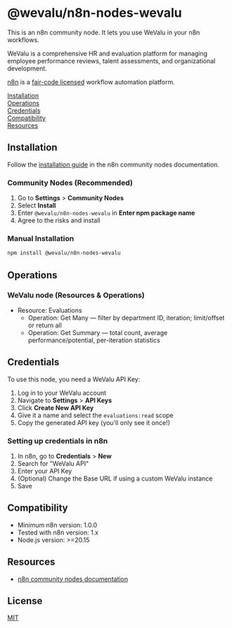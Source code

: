 # @wevalu/n8n-nodes-wevalu

This is an n8n community node. It lets you use WeValu in your n8n workflows.

WeValu is a comprehensive HR and evaluation platform for managing employee performance reviews, talent assessments, and organizational development.

[n8n](https://n8n.io/) is a [fair-code licensed](https://docs.n8n.io/reference/license/) workflow automation platform.

[Installation](#installation)  
[Operations](#operations)  
[Credentials](#credentials)  
[Compatibility](#compatibility)  
[Resources](#resources)

## Installation

Follow the [installation guide](https://docs.n8n.io/integrations/community-nodes/installation/) in the n8n community nodes documentation.

### Community Nodes (Recommended)

1. Go to **Settings** > **Community Nodes**
2. Select **Install**
3. Enter `@wevalu/n8n-nodes-wevalu` in **Enter npm package name**
4. Agree to the risks and install

### Manual Installation

```bash
npm install @wevalu/n8n-nodes-wevalu
```

## Operations

### WeValu node (Resources & Operations)

- Resource: Evaluations
  - Operation: Get Many — filter by department ID, iteration; limit/offset or return all
  - Operation: Get Summary — total count, average performance/potential, per-iteration statistics

## Credentials

To use this node, you need a WeValu API Key:

1. Log in to your WeValu account
2. Navigate to **Settings** > **API Keys**
3. Click **Create New API Key**
4. Give it a name and select the `evaluations:read` scope
5. Copy the generated API key (you'll only see it once!)

### Setting up credentials in n8n

1. In n8n, go to **Credentials** > **New**
2. Search for "WeValu API"
3. Enter your API Key
4. (Optional) Change the Base URL if using a custom WeValu instance
5. Save

## Compatibility

- Minimum n8n version: 1.0.0
- Tested with n8n version: 1.x
- Node.js version: >=20.15

## Resources

* [n8n community nodes documentation](https://docs.n8n.io/integrations/#community-nodes)

## License

[MIT](LICENSE.md)
